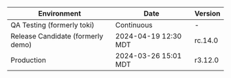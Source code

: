 | Environment | Date | Version |
| -------- | ------- | ------- |
| QA Testing (formerly toki)| Continuous | - |
| Release Candidate (formerly demo) | 2024-04-19 12:30 MDT | rc.14.0 |
| Production | 2024-03-26 15:01 MDT | r3.12.0 |
